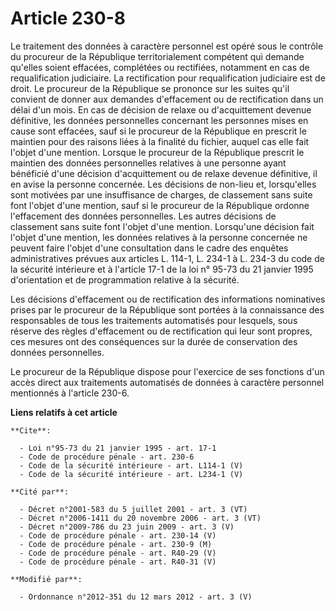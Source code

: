 # Article 230-8

Le traitement des données à caractère personnel est opéré sous le contrôle du procureur de la République territorialement
compétent qui demande qu'elles soient effacées, complétées ou rectifiées, notamment en cas de requalification judiciaire. La
rectification pour requalification judiciaire est de droit. Le procureur de la République se prononce sur les suites qu'il
convient de donner aux demandes d'effacement ou de rectification dans un délai d'un mois. En cas de décision de relaxe ou
d'acquittement devenue définitive, les données personnelles concernant les personnes mises en cause sont effacées, sauf si le
procureur de la République en prescrit le maintien pour des raisons liées à la finalité du fichier, auquel cas elle fait
l'objet d'une mention. Lorsque le procureur de la République prescrit le maintien des données personnelles relatives à une
personne ayant bénéficié d'une décision d'acquittement ou de relaxe devenue définitive, il en avise la personne concernée.
Les décisions de non-lieu et, lorsqu'elles sont motivées par une insuffisance de charges, de classement sans suite font
l'objet d'une mention, sauf si le procureur de la République ordonne l'effacement des données personnelles. Les autres
décisions de classement sans suite font l'objet d'une mention. Lorsqu'une décision fait l'objet d'une mention, les données
relatives à la personne concernée ne peuvent faire l'objet d'une consultation dans le cadre des enquêtes administratives
prévues aux articles L. 114-1, L. 234-1 à L. 234-3 du code de la sécurité intérieure et à l'article 17-1 de la loi n° 95-73
du 21 janvier 1995 d'orientation et de programmation relative à la sécurité. 

Les décisions d'effacement ou de rectification des informations nominatives prises par le procureur de la République sont
portées à la connaissance des responsables de tous les traitements automatisés pour lesquels, sous réserve des règles
d'effacement ou de rectification qui leur sont propres, ces mesures ont des conséquences sur la durée de conservation des
données personnelles. 

Le procureur de la République dispose pour l'exercice de ses fonctions d'un accès direct aux traitements automatisés de
données à caractère personnel mentionnés à l'article 230-6.

**Liens relatifs à cet article**

	**Cite**:

	  - Loi n°95-73 du 21 janvier 1995 - art. 17-1
	  - Code de procédure pénale - art. 230-6
	  - Code de la sécurité intérieure - art. L114-1 (V)
	  - Code de la sécurité intérieure - art. L234-1 (V)

	**Cité par**:

	  - Décret n°2001-583 du 5 juillet 2001 - art. 3 (VT)
	  - Décret n°2006-1411 du 20 novembre 2006 - art. 3 (VT)
	  - Décret n°2009-786 du 23 juin 2009 - art. 3 (V)
	  - Code de procédure pénale - art. 230-14 (V)
	  - Code de procédure pénale - art. 230-9 (M)
	  - Code de procédure pénale - art. R40-29 (V)
	  - Code de procédure pénale - art. R40-31 (V)

	**Modifié par**:

	  - Ordonnance n°2012-351 du 12 mars 2012 - art. 3 (V)
